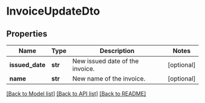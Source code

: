 # InvoiceUpdateDto

## Properties
Name | Type | Description | Notes
------------ | ------------- | ------------- | -------------
**issued_date** | **str** | New issued date of the invoice. | [optional] 
**name** | **str** | New name of the invoice. | [optional] 

[[Back to Model list]](../README.md#documentation-for-models) [[Back to API list]](../README.md#documentation-for-api-endpoints) [[Back to README]](../README.md)

